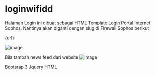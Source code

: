 ﻿# loginwifidd
Halaman Login ini dibuat sebagai HTML Template Login Portal Internet Sophos. Nantinya akan diganti dengan slug di Firewall Sophos berikut

<p><div id=&quot;__loginbox&quot;></div> </div>
<div id=&quot;request-url&quot; style=&quot;display:none;&quot;>{url}</div> 
<script> var redirect_url = document.getElementById(&quot;request-url&quot;).innerHTML; </script></p>

![image](https://github.com/aryasuryawan/loginwifisophosdd/assets/28218735/02ea5f44-30a4-4ade-aa49-a89e4533243c)

Bila tambah news feed dari website
![image](https://github.com/aryasuryawan/loginwifisophosdd/assets/28218735/b8fc771a-d6ee-45d2-a566-7bc3ca6c0f53)



Bootsrap 3
Jquery
HTML
